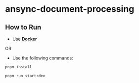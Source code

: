 # ansync-document-processing

## How to Run
- Use [**Docker**](https://docs.docker.com/)

OR

- Use the following commands:
```sh
pnpm install
```
```sh
pnpm run start:dev
```